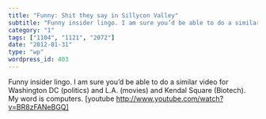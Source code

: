 ```yaml
---
title: "Funny: Shit they say in Sillycon Valley"
subtitle: "Funny insider lingo. I am sure you’d be able to do a similar video for Washington DC (politics) and ..."
category: "1"
tags: ["1104", "1121", "2072"]
date: "2012-01-31"
type: "wp"
wordpress_id: 403
---
```

Funny insider lingo. I am sure you’d be able to do a similar video for Washington DC (politics) and L.A. (movies) and Kendal Square (Biotech). My word is computers. [youtube http://www.youtube.com/watch?v=BR8zFANeBGQ]